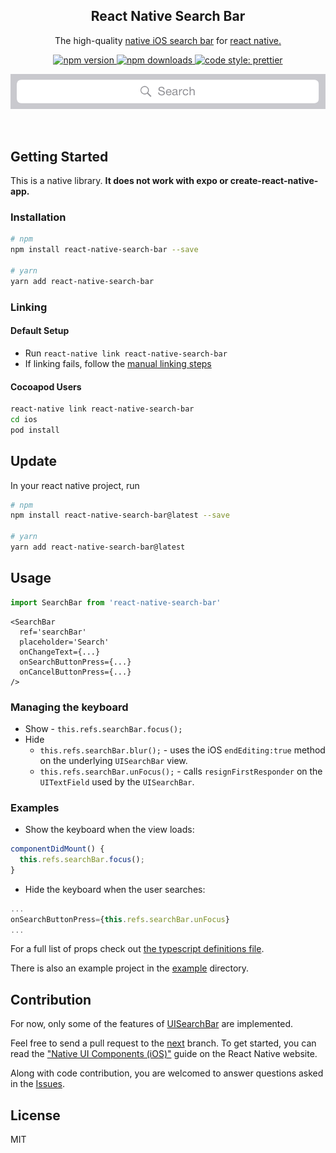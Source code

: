 <h2 align="center">React Native Search Bar</h2>

<p align="center">The high-quality
 <a href="https://developer.apple.com/documentation/uikit/uisearchbar">native iOS search bar</a> for <a href="https://facebook.github.io/react-native/">react native.</a>

<p align="center">
  <a href="https://www.npmjs.com/package/react-native-search-bar">
    <img alt="npm version" src="https://img.shields.io/npm/v/react-native-search-bar.svg?style=flat-square">
  </a>
  <a href="https://www.npmjs.com/package/react-native-react-native-search-bar">
    <img alt="npm downloads" src="https://img.shields.io/npm/dm/react-native-search-bar.svg?style=flat-square">
  </a>
   <a href="https://prettier.io">
    <img alt="code style: prettier" src="https://img.shields.io/badge/code_style-prettier-ff69b4.svg?style=flat-square">
  </a>
</p>

<p align="center">
  <img src="./.github/SearchBar.png"/>
</p>

<br>

## Getting Started

This is a native library. **It does not work with expo or
create-react-native-app.**

### Installation

```bash
# npm
npm install react-native-search-bar --save

# yarn
yarn add react-native-search-bar
```

### Linking

#### Default Setup

* Run `react-native link react-native-search-bar`
* If linking fails, follow the
  [manual linking steps](http://facebook.github.io/react-native/docs/linking-libraries-ios.html#manual-linking)

#### Cocoapod Users

```bash
react-native link react-native-search-bar
cd ios
pod install
```

## Update

In your react native project, run

```Bash
# npm
npm install react-native-search-bar@latest --save

# yarn
yarn add react-native-search-bar@latest
```

## Usage

```javascript
import SearchBar from 'react-native-search-bar'
```

```JSX
<SearchBar
  ref='searchBar'
  placeholder='Search'
  onChangeText={...}
  onSearchButtonPress={...}
  onCancelButtonPress={...}
/>
```

### Managing the keyboard

* Show - `this.refs.searchBar.focus();`
* Hide
  * `this.refs.searchBar.blur();` - uses the iOS `endEditing:true` method on the
    underlying `UISearchBar` view.
  * `this.refs.searchBar.unFocus();` - calls `resignFirstResponder` on the
    `UITextField` used by the `UISearchBar`.

### Examples

* Show the keyboard when the view loads:

```javascript
componentDidMount() {
  this.refs.searchBar.focus();
}
```

* Hide the keyboard when the user searches:

```javascript
...
onSearchButtonPress={this.refs.searchBar.unFocus}
...
```

For a full list of props check out
[the typescript definitions file](./src/index.d.ts).

There is also an example project in the [example](./example) directory.

## Contribution

For now, only some of the features of
[UISearchBar](https://developer.apple.com/library/ios/documentation/UIKit/Reference/UISearchBar_Class/)
are implemented.

Feel free to send a pull request to the
[next](https://github.com/umhan35/react-native-search-bar/tree/next) branch. To
get started, you can read the
["Native UI Components (iOS)"](http://facebook.github.io/react-native/docs/native-components-ios.html)
guide on the React Native website.

Along with code contribution, you are welcomed to answer questions asked in the
[Issues](https://github.com/umhan35/react-native-search-bar/issues).

## License

MIT
